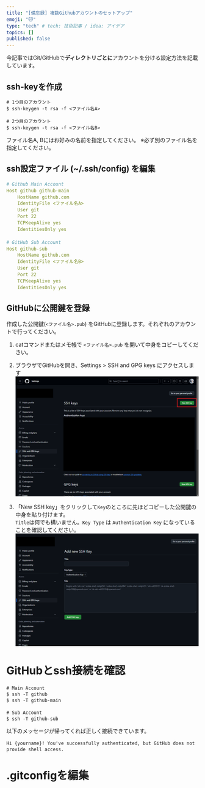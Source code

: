 ```yaml
---
title: "[備忘録] 複数Githubアカウントのセットアップ"
emoji: "🐱"
type: "tech" # tech: 技術記事 / idea: アイデア
topics: []
published: false
---
```


今記事ではGit/GitHubで**ディレクトリごとに**アカウントを分ける設定方法を記載しています。

## ssh-keyを作成
```shell
# 1つ目のアカウント
$ ssh-keygen -t rsa -f <ファイル名A>

# 2つ目のアカウント
$ ssh-keygen -t rsa -f <ファイル名B>
```
ファイル名A, Bにはお好みの名前を指定してください。
※必ず別のファイル名を指定してください。


## ssh設定ファイル (~/.ssh/config) を編集
```yaml
# Github Main Account
Host github github-main
    HostName github.com
    IdentityFile <ファイル名A>
    User git
    Port 22
    TCPKeepAlive yes
    IdentitiesOnly yes

# GitHub Sub Account
Host github-sub
    HostName github.com
    IdentityFile <ファイル名B>
    User git
    Port 22
    TCPKeepAlive yes
    IdentitiesOnly yes
```


## GitHubに公開鍵を登録
作成した公開鍵(`<ファイル名>.pub`) をGitHubに登録します。それぞれのアカウントで行ってください。

1. catコマンドまたはメモ帳で `<ファイル名>.pub` を開いて中身をコピーしてください。

2. ブラウザでGitHubを開き、Settings > SSH and GPG keys にアクセスします
![](/images/git-setup-2account/github-sshkey.png)

3. 「New SSH key」をクリックして`Key`のところに先ほどコピーした公開鍵の中身を貼り付けます。<br>`Title`は何でも構いません。`Key Type` は `Authentication Key` になっていることを確認してください。
![](/images/git-setup-2account/github-new-sshkey.png)


# GitHubとssh接続を確認
```shell
# Main Account
$ ssh -T github
$ ssh -T github-main

# Sub Account
$ ssh -T github-sub
```

以下のメッセージが帰ってくれば正しく接続できています。

```
Hi {yourname}! You've successfully authenticated, but GitHub does not provide shell access.
```


# .gitconfigを編集
